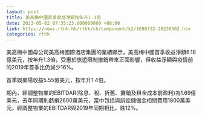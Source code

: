 ```yaml
---
layout: post
title: 美高梅中國首季收益淨額按年升1.3倍
date: 2023-05-02 07:35:23.000000000 +08:00
link: https://news.rthk.hk/rthk/ch/component/k2/1698732-20230502.htm
categories: rthk
---
```


美高梅中國母公司美高梅國際酒店集團的業績顯示，美高梅中國首季收益淨額6.18億美元，按年升1.3倍，受惠於旅遊限制撤銷帶來正面影響，但收益淨額與疫情前的2019年首季比仍減少16%。

首季娛樂場收益5.55億美元，按年升1.4倍。

期內，經調整物業的EBITDAR(除息、稅、折舊、攤銷及租金成本前盈利)為1.69億美元，去年同期則虧損2600萬美元，當中包括與訴訟儲備金相關費用1800萬美元。經調整物業的EBITDAR與2019年同期相比，跌12%。
